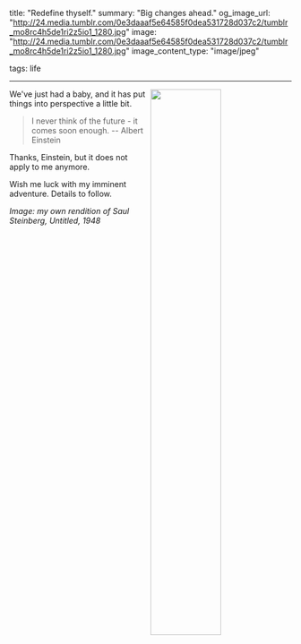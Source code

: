 title: "Redefine thyself."
summary: "Big changes ahead."
og_image_url: "http://24.media.tumblr.com/0e3daaaf5e64585f0dea531728d037c2/tumblr_mo8rc4h5de1ri2z5io1_1280.jpg"
image: "http://24.media.tumblr.com/0e3daaaf5e64585f0dea531728d037c2/tumblr_mo8rc4h5de1ri2z5io1_1280.jpg"
image_content_type: "image/jpeg"

tags: life

---

<img src="http://24.media.tumblr.com/0e3daaaf5e64585f0dea531728d037c2/tumblr_mo8rc4h5de1ri2z5io1_1280.jpg" width="50%" align="right">We've just had a baby, and it has put things into perspective a little bit.

> I never think of the future - it comes soon enough. -- Albert Einstein

Thanks, Einstein, but it does not apply to me anymore.

Wish me luck with my imminent adventure. Details to follow.

*Image: my own rendition of Saul Steinberg, Untitled, 1948*
